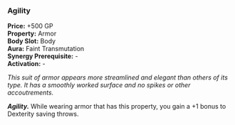 ### Agility

**Price:** +500 GP  
**Property:** Armor  
**Body Slot:** Body  
**Aura:** Faint Transmutation  
**Synergy Prerequisite:** -  
**Activation:** -

*This suit of armor appears more streamlined and elegant than others of its type. It has a smoothly worked surface and no spikes or other accoutrements.*

***Agility.*** While wearing armor that has this property, you gain a +1 bonus to Dexterity saving throws.